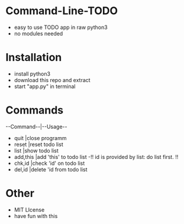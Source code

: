 # Command-Line-TODO
- easy to use TODO app in raw python3
- no modules needed
# Installation
- install python3
- download this repo and extract 
- start "app.py" in terminal
# Commands 
--Command--|--Usage--
-   quit    |close programm
-   reset   |reset todo list
-   list    |show todo list
- add,this  |add 'this' to todo list
-!! id is provided by list: do list first. !!
- chk,id    |check 'id' on todo list
- del,id    |delete 'id from todo list
# Other
- MIT LIcense 
- have fun with this
